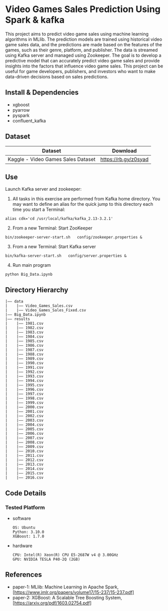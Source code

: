 Video Games Sales Prediction Using Spark & kafka
================================

This project aims to predict video game sales using machine learning algorithms in MLlib. 
The prediction models are trained using historical video game sales data, and the predictions are made based on the features of the games, such as their genre, platform, and publisher. The data is streamed using Kafka server and managed using Zookeeper. The goal is to develop a predictive model that can accurately predict video game sales and provide insights into the factors that influence video game sales. This project can be useful for game developers, publishers, and investors who want to make data-driven decisions based on sales predictions.

## Install & Dependencies
- xgboost
- pyarrow
- pyspark
- confluent_kafka

## Dataset
| Dataset | Download |
| ---     | ---   |
| Kaggle - Video Games Sales Dataset | https://rb.gy/z0syad |

## Use

  Launch Kafka server and zookeeper:

  1. All tasks in this exercise are performed from Kafka home directory. You may want to define an alias for the quick jump to this directory each time you start a Terminal: 
  ```
  alias cdk='cd /usr/local/kafka/kafka_2.13-3.2.1'
  ```
  2. From a new Terminal: Start ZooKeeper
  ```
  bin/zookeeper-server-start.sh   config/zookeeper.properties &
  ```
  3. From a new Terminal: Start Kafka server
  ```
  bin/kafka-server-start.sh   config/server.properties &
  ```
  4. Run main program
  ```
  python Big_Data.ipynb
  ```

## Directory Hierarchy
```
|—— data
|    |—— Video_Games_Sales.csv
|    |—— Video_Games_Sales_Fixed.csv
|—— Big_Data.ipynb
|—— results
|    |—— 1981.csv
|    |—— 1982.csv
|    |—— 1983.csv
|    |—— 1984.csv
|    |—— 1985.csv
|    |—— 1986.csv
|    |—— 1987.csv
|    |—— 1988.csv
|    |—— 1989.csv
|    |—— 1990.csv
|    |—— 1991.csv
|    |—— 1992.csv
|    |—— 1993.csv
|    |—— 1994.csv
|    |—— 1995.csv
|    |—— 1996.csv
|    |—— 1997.csv
|    |—— 1998.csv
|    |—— 1999.csv
|    |—— 2000.csv
|    |—— 2001.csv
|    |—— 2002.csv
|    |—— 2003.csv
|    |—— 2004.csv
|    |—— 2005.csv
|    |—— 2006.csv
|    |—— 2007.csv
|    |—— 2008.csv
|    |—— 2009.csv
|    |—— 2010.csv
|    |—— 2011.csv
|    |—— 2012.csv
|    |—— 2013.csv
|    |—— 2014.csv
|    |—— 2015.csv
|    |—— 2016.csv
```
## Code Details

### Tested Platform
- software
  ```
  OS: Ubuntu
  Python: 3.10.0
  XGBoost: 1.7.0
  ```
- hardware
  ```
  CPU: Intel(R) Xeon(R) CPU E5-2687W v4 @ 3.00GHz
  GPU: NVIDIA TESLA P40-2Q (2GB)
  ```

## References
- paper-1: MLlib: Machine Learning in Apache Spark, [https://www.jmlr.org/papers/volume17/15-237/15-237.pdf]
- paper-2: XGBoost: A Scalable Tree Boosting System, [https://arxiv.org/pdf/1603.02754.pdf]